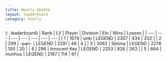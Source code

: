 ```yaml
---
title: Hourly Update
layout: leaderboard
category: hourly
---
```


{: .leaderboard}
| Rank | LV | Player | Division | Elo | Wins | Losses |
| --- | --- | --- | --- | --- | --- | --- |
| <span data-change="0">1</span> | 1679 | <span title="ID: 692745">unki</span> | LEGEND | <span data-change="0">2307</span> | <span data-change="0">434</span> | <span data-change="0">202</span> |
| <span data-change="1">2</span> | 299 | <span title="ID: 719486">-pan-</span> | LEGEND | <span data-change="0">2291</span> | <span data-change="0">48</span> | <span data-change="0">4</span> |
| <span data-change="-1">3</span> | 3062 | <span title="ID: 353063">Sktima</span> | LEGEND | <span data-change="-19">2278</span> | <span data-change="3">100</span> | <span data-change="2">20</span> |
| <span data-change="0">4</span> | 296 | <span title="ID: 773025">Innocent Key</span> | LEGEND | <span data-change="0">2253</span> | <span data-change="0">826</span> | <span data-change="0">263</span> |
| <span data-change="0">5</span> | 664 | <span title="ID: 207149">munhuu</span> | LEGEND | <span data-change="0">2187</span> | <span data-change="0">114</span> | <span data-change="0">61</span> |